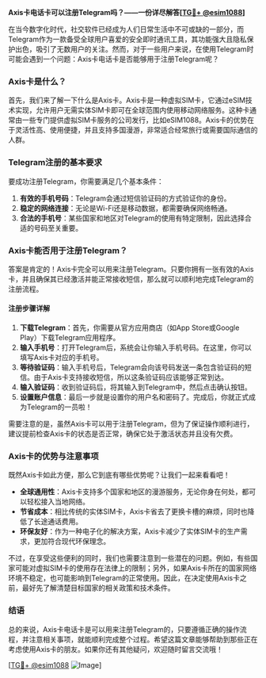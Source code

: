 **Axis卡电话卡可以注册Telegram吗？——一份详尽解答[[TG💪+ @esim1088](https://t.me/s/esim1088)]**

在当今数字化时代，社交软件已经成为人们日常生活中不可或缺的一部分，而Telegram作为一款备受全球用户喜爱的安全即时通讯工具，其功能强大且隐私保护出色，吸引了无数用户的关注。然而，对于一些用户来说，在使用Telegram时可能会遇到一个问题：Axis卡电话卡是否能够用于注册Telegram呢？

### Axis卡是什么？

首先，我们来了解一下什么是Axis卡。Axis卡是一种虚拟SIM卡，它通过eSIM技术实现，允许用户无需实体SIM卡即可在全球范围内使用移动网络服务。这种卡通常由一些专门提供虚拟SIM卡服务的公司发行，比如eSIM1088。Axis卡的优势在于灵活性高、使用便捷，并且支持多国漫游，非常适合经常旅行或需要国际通信的人群。

### Telegram注册的基本要求

要成功注册Telegram，你需要满足几个基本条件：

1. **有效的手机号码**：Telegram会通过短信验证码的方式验证你的身份。
2. **稳定的网络连接**：无论是Wi-Fi还是移动数据，都需要确保网络畅通。
3. **合法的手机号**：某些国家和地区对Telegram的使用有特定限制，因此选择合适的号码至关重要。

### Axis卡能否用于注册Telegram？

答案是肯定的！Axis卡完全可以用来注册Telegram。只要你拥有一张有效的Axis卡，并且确保其已经激活并能正常接收短信，那么就可以顺利地完成Telegram的注册流程。

#### 注册步骤详解

1. **下载Telegram**：首先，你需要从官方应用商店（如App Store或Google Play）下载Telegram应用程序。
2. **输入手机号**：打开Telegram后，系统会让你输入手机号码。在这里，你可以填写Axis卡对应的手机号。
3. **等待验证码**：输入手机号后，Telegram会向该号码发送一条包含验证码的短信。由于Axis卡支持接收短信，所以这条验证码应该能够正常到达。
4. **输入验证码**：收到验证码后，将其输入到Telegram中，然后点击确认按钮。
5. **设置账户信息**：最后一步就是设置你的用户名和密码了。完成后，你就正式成为Telegram的一员啦！

需要注意的是，虽然Axis卡可以用于注册Telegram，但为了保证操作顺利进行，建议提前检查Axis卡的状态是否正常，确保它处于激活状态并且没有欠费。

### Axis卡的优势与注意事项

既然Axis卡如此方便，那么它到底有哪些优势呢？让我们一起来看看吧！

- **全球通用性**：Axis卡支持多个国家和地区的漫游服务，无论你身在何处，都可以轻松接入当地网络。
- **节省成本**：相比传统的实体SIM卡，Axis卡省去了更换卡槽的麻烦，同时也降低了长途通话费用。
- **环保友好**：作为一种电子化的解决方案，Axis卡减少了实体SIM卡的生产需求，更加符合现代环保理念。

不过，在享受这些便利的同时，我们也需要注意到一些潜在的问题。例如，有些国家可能对虚拟SIM卡的使用存在法律上的限制；另外，如果Axis卡所在的国家网络环境不稳定，也可能影响到Telegram的正常使用。因此，在决定使用Axis卡之前，最好先了解清楚目标国家的相关政策和技术条件。

### 结语

总的来说，Axis卡电话卡是可以用来注册Telegram的，只要遵循正确的操作流程，并注意相关事项，就能顺利完成整个过程。希望这篇文章能够帮助到那些正在考虑使用Axis卡的朋友。如果你还有其他疑问，欢迎随时留言交流哦！

[[TG💪+ @esim1088](https://t.me/s/esim1088) ![Image](https://i.postimg.cc/4NQfJmqS/Snipaste-2025-05-13-00-14-12.png)]